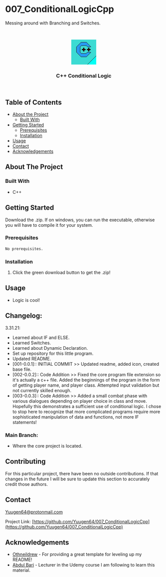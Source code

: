 # 007_ConditionalLogicCpp
Messing around with Branching and Switches.

<!-- PROJECT LOGO -->
<br />
<p align="center">
  <a href="https://github.com/Yuugen64/004_CleanMem/README.md">
    <img src="003_C++_Sprite.png" alt="Logo" width="80" height="80">
  </a>

  <h3 align="center">C++ Conditional Logic</h3>
  
  <br />
  </p>
</p>



<!-- TABLE OF CONTENTS -->
## Table of Contents

* [About the Project](#about-the-project)
  * [Built With](#built-with)
* [Getting Started](#getting-started)
  * [Prerequisites](#prerequisites)
  * [Installation](#installation)
* [Usage](#usage)
* [Contact](#contact)
* [Acknowledgements](#acknowledgements)




<!-- ABOUT THE PROJECT -->
## About The Project

<!-- [![Product Name Screen Shot][product-screenshot]](https://example.com) -->


### Built With
* C++



<!-- GETTING STARTED -->
## Getting Started

Download the .zip. If on windows, you can run the executable, otherwise you will have to compile it for your system.



### Prerequisites

```sh
No prerequisites.
```

### Installation

1. Click the green download button to get the .zip!



<!-- USAGE EXAMPLES -->
## Usage
- Logic is cool!

<!-- CHANGELOG -->
## Changelog:
<!-- DATES and what changed/was accomplished on that day. -->

3.31.21:
- Learned about IF and ELSE.
- Learned Switches.
- Learned about Dynamic Declaration.
- Set up repository for this little program.
- Updated README.
- [001-0.0.1]:: INITIAL COMMIT >> Updated readme, added icon, created base file.
- [002-0.0.2]:: Code Addition >> Fixed the core program file extension so it's actually a c++ file. Added the beginnings of the program in the form of getting player name, and player class. Attempted input validation but not currently skilled enough.
- [003-0.0.3]:: Code Addition >> Added a small combat phase with various dialogues depending on player choice in class and move. Hopefully this demonstrates a sufficient use of conditional logic. I chose to stop here to recognize that more complicated programs require more sophisticated manipulation of data and functions, not more IF statements!

### Main Branch:
- Where the core project is located.

<!-- CONTRIBUTING -->
## Contributing

For this particular project, there have been no outside contributions. If that changes in the future I will be sure to update this section to accurately credit those authors.



<!-- CONTACT -->
## Contact

Yuugen64@protonmail.com

<!-- ***Make sure to update REPO in BOTH URLs here*** -->
Project Link: [https://github.com/Yuugen64/007_ConditionalLogicCpp](https://github.com/Yuugen64/007_ConditionalLogicCpp)



<!-- ACKNOWLEDGEMENTS -->
## Acknowledgements
* [Othneildrew](https://github.com/othneildrew/Best-README-Template/blob/master/README.md) - For providing a great template for leveling up my README!
* [Abdul Bari](https://www.udemy.com/course/cpp-deep-dive/) - Lecturer in the Udemy course I am following to learn this material.

